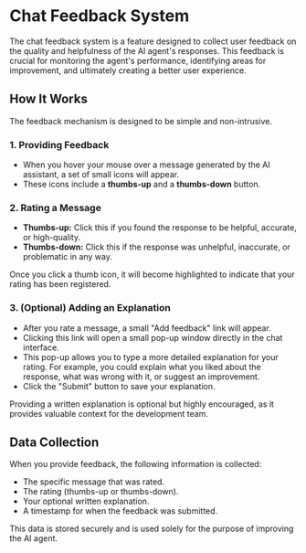# Chat Feedback System

The chat feedback system is a feature designed to collect user feedback on the quality and helpfulness of the AI agent's responses. This feedback is crucial for monitoring the agent's performance, identifying areas for improvement, and ultimately creating a better user experience.

## How It Works

The feedback mechanism is designed to be simple and non-intrusive.

### 1. Providing Feedback

- When you hover your mouse over a message generated by the AI assistant, a set of small icons will appear.
- These icons include a **thumbs-up** and a **thumbs-down** button.

### 2. Rating a Message

- **Thumbs-up:** Click this if you found the response to be helpful, accurate, or high-quality.
- **Thumbs-down:** Click this if the response was unhelpful, inaccurate, or problematic in any way.

Once you click a thumb icon, it will become highlighted to indicate that your rating has been registered.

### 3. (Optional) Adding an Explanation

- After you rate a message, a small "Add feedback" link will appear.
- Clicking this link will open a small pop-up window directly in the chat interface.
- This pop-up allows you to type a more detailed explanation for your rating. For example, you could explain what you liked about the response, what was wrong with it, or suggest an improvement.
- Click the "Submit" button to save your explanation.

Providing a written explanation is optional but highly encouraged, as it provides valuable context for the development team.

## Data Collection

When you provide feedback, the following information is collected:

- The specific message that was rated.
- The rating (thumbs-up or thumbs-down).
- Your optional written explanation.
- A timestamp for when the feedback was submitted.

This data is stored securely and is used solely for the purpose of improving the AI agent.
